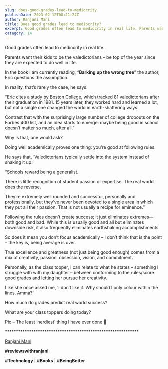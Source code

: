 ```yaml
---
slug: does-good-grades-lead-to-mediocrity
publishDate: 2023-02-12T08:21:24Z
author: Ranjani Mani
title: Does good grades lead to mediocrity? 
excerpt: Good grades often lead to mediocrity in real life. Parents want their kids to be the valedictorians – be top of the year since they are expected to do well in life. In the book I am currently reading, “Barking up the wrong tree” the author, Eric questions the assumption. In reality, that’s rarely the  ... 
category: 14
---
```


Good grades often lead to mediocrity in real life.

Parents want their kids to be the valedictorians – be top of the year since they are expected to do well in life.

In the book I am currently reading, “**Barking up the wrong tree**” the author, Eric questions the assumption.

In reality, that’s rarely the case, he says.

“Eric cites a study by Boston College, which tracked 81 valedictorians after their graduation in 1981\. 15 years later, they worked hard and learned a lot, but not a single one changed the world in earth-shattering ways.

Contrast that with the surprisingly large number of college dropouts on the Forbes 400 list, and an idea starts to emerge: maybe being good in school doesn’t matter so much, after all.”

Why is that, one would ask?

Doing well academically proves one thing: you’re good at following rules.

He says that, ‘Valedictorians typically settle into the system instead of shaking it up.’

“Schools reward being a generalist.

There is little recognition of student passion or expertise. The real world does the reverse.

They’re extremely well rounded and successful, personally and professionally, but they’ve never been devoted to a single area in which they put all their passion. That is not usually a recipe for eminence.”

Following the rules doesn’t create success; it just eliminates extremes—both good and bad. While this is usually good and all but eliminates downside risk, it also frequently eliminates earthshaking accomplishments.

So does it mean you don’t focus academically – I don’t think that is the point – the key is, being average is over.

True excellence and greatness (not just being good enough) comes from a mix of creativity, passion, obsession, vision, and commitment.

Personally, as the class topper, I can relate to what he states – something I struggle with with my daughter – between conforming to the rules/score good grades and letting her pursue her creativity.

Like she once asked me, ‘I don’t like it. Why should I only colour within the lines, Amma?’

How much do grades predict real world success?

What are your class toppers doing today?

Pic – The least ‘nerdiest’ thing I have ever done 🙂

\*\*\*\*\*\*\*\*\*\*\*\*\*\*\*\*\*\*\*\*\*\*\*\*\*\*\*\*\*\*\*\*\*\*\*\*\*\*\*\*\*\*\*\*\*\*\*\*\*\*\*\*\*\*\*\*\*\*\*\*\*

[Ranjani Mani](https://www.linkedin.com/feed/#)

**#reviewswithranjani**

**#Technology** | **#Books** | **#BeingBetter**